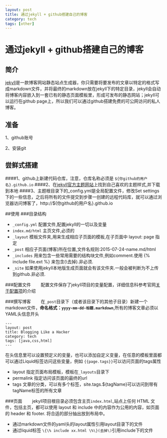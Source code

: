 ```yaml
---
layout: post
title: 通过jekyll + github搭建自己的博客
category: tech
tags: [other]
---
```


# 通过jekyll + github搭建自己的博客

## 简介
[jekyll](https://www.jekyll.com.cn/docs/home/ "jekyll")是一款博客网站静态站点生成器，你只需要将要发布的文章以特定的格式写成markdown文件，并将最终的markdown放在jekyll下的特定目录，jekyll会自动将博客内容嵌入到一套已有的静态页面模板里，形成可发布的静态网站；jekyll可以运行在github page上，所以我们可以通过github搭建免费的可公网访问的私人博客。

## 准备
1、github账号

2、安装git

## 尝鲜式搭建
####1、github上新建代码仓库，注意，仓库名称必须是 `${你github的用户名}.github.io`
####2、在[jekyll官方主题网站]('http://jekyllthemes.org/')上找到自己喜欢的主题样式,并下载到本地
####3、主题根目录下的_config.yml是全局配置文件，修改Set settings下的一些信息，之后将所有的文件提交到步骤一创建的远程代码库，就可以通过浏览器访问博客了，http://${你github的用户名}.github.io

##使用
###目录结构
* `_config.yml` 配置文件,配置jekyll的一切以及变量
* `index.md/html` 主页文件,必须的
* `_layout` 模板文件夹,用来生成相应子页面的模板,在子页面中 layout: page 指定
* `_post` 相应子页面(博客)所在位置,文件名规则:2015-07-24-name.md/html
* `_includes` 用来包含一些常用需要的结构块文件,例如comment.使用 \{\% include file.ext \%\} 来包含(\去掉).非必须.
* `_site` 如果使用jekyll本地版生成页面就会有该文件夹.一般会被判断为不上传到github.非必须.

###配置文件
&emsp;&emsp;配置文件保存了jekyll项目的变量配置，详细信息科参考官网[关于配置项]('http://jekyllcn.com/docs/configuration/')的介绍

###撰写博客
&emsp;&emsp;在`_post`目录下（或者该目录下的其他子目录）新建一个markdown文件，**命名格式：`yyyy-mm-dd-标题.markdown`**,所有的博客文章必须以YAML头信息开头
	
	---
	layout: post
	title: Blogging Like a Hacker
	category: tech
	tags: [java,css,html]
	---
在头信息里可以设置预定义的变量，也可以添加自定义变量，在任意的模板里面都可以通过Liquid标签访问这些变量，例如 `{{page.tags}}`可以访问页面的tags属性

* layout 指定页面布局模板，模板在`_layouts`目录下
* permalink 指定访问该页面的最终的url
* tags 文章的分类，可以有多个标签，site.tags.${tagName}可以访问到带有tagName标签的所有文章

###页面
&emsp;&emsp;jekyll项目根目录必须包含主页`index.html`,站点上任何 HTML 文件，包括主页，都可以使用 layout 和 include 中的内容作为公用的内容，如页面的 header 和 footer. 将合适的部分抽出放到布局中。

* 通过markdown文件的yaml头的layout属性引用layout目录下的文件
* 通过liquid标签 `\{\% include xx.html \%\}(去掉\)`引用include下的文件

